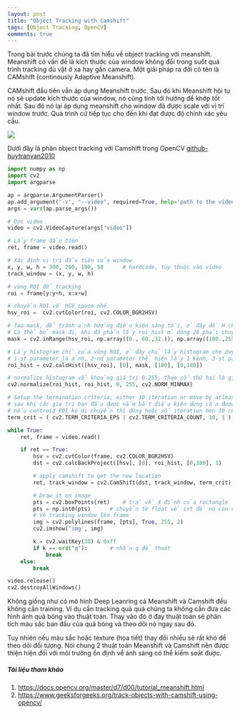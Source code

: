 ```yaml
---
layout: post
title: "Object Tracking with Camshift"
tags: [Object Tracking, OpenCV]
comments: true
---
```


Trong bài trước chúng ta đã tìm hiểu về object tracking với meanshift. Meanshift có vấn đề là kích thước của window không đổi trong suốt quá trình tracking dù vật ở xa hay gần camera. Một giải pháp ra đời có tên là CAMshift (continously Adaptive Meanshift).

CAMshift đầu tiên vẫn áp dụng Meanshift trước. Sau đó khi Meanshift hội tụ nó sẽ update kích thước của window, nó cũng tính tới hướng để khớp tốt nhất. Sau đó nó lại áp dụng meanshift cho window đã được scale với vị trí window trước. Quá trình cứ tiếp tục cho đến khi đạt được độ chính xác yêu cầu.

<img src="https://docs.opencv.org/master/camshift_face.gif" style="display:block; margin-left:auto; margin-right:auto">

Dưới đây là phân object tracking với Camshift trong OpenCV [github-huytranvan2010](https://github.com/huytranvan2010/Object-Tracking-with-Camshift)

```python
import numpy as np
import cv2
import argparse

ap = argparse.ArgumentParser()
ap.add_argument("-v", "--video", required=True, help='path to the video')
args = vars(ap.parse_args())

# Đọc video
video = cv2.VideoCapture(args["video"])

# Lấy frame đầu tiên
ret, frame = video.read()

# Xác định vị trí đầu tiên của window
x, y, w, h = 300, 200, 100, 50      # hardcode, tùy thuộc vào video
track_window = (x, y, w, h)

# vùng ROI để tracking
roi = frame[y:y+h, x:x+w]

# chuyển ROI về HSV space nhé
hsv_roi =  cv2.cvtColor(roi, cv2.COLOR_BGR2HSV)

# Tạo mask, để tránh ảnh hưởng điều kiện sáng tối, ở đây để H chạy toàn dải từ 0 đến 180
# Có thể bỏ mask đi, khi đó phần lấy roi_hist ở dòng 28 phải chuyển thành None
mask = cv2.inRange(hsv_roi, np.array((0., 60.,32.)), np.array((180.,255.,255.)))

# Lấy histogram chỉ của vùng ROI, ở đây chỉ lấy histogram cho duy nhất 1 kênh H - Hue
# 1-st parameter là ảnh, 2-nd parameter thể hiện lấy 1 kênh, 3-st parameter là mask, 4-th là số bins, 5-th là khoảng giá trị
roi_hist = cv2.calcHist([hsv_roi], [0], mask, [180], [0,180])

# normalize histogram về khoảng giá trị 0-255, tham số thứ hai là giá trị trả về, cuối cùng là norm type
cv2.normalize(roi_hist, roi_hist, 0, 255, cv2.NORM_MINMAX)

# Setup the termination criteria, either 10 iteration or move by atleast 1 pt
# sau khi các gía trị ban đầu được nắm bắt điều kiện dừng cần được thiết lập
# nếu centroid ROI ko di chuyển thì dừng hoặc số iteration hơn 10 cũng dừng (vì quá trình dịch chuyển) - nhiều thì tốn thời gian
term_crit = ( cv2.TERM_CRITERIA_EPS | cv2.TERM_CRITERIA_COUNT, 10, 1 )

while True:
    ret, frame = video.read()

    if ret == True:
        hsv = cv2.cvtColor(frame, cv2.COLOR_BGR2HSV)
        dst = cv2.calcBackProject([hsv], [0], roi_hist, [0,180], 1)

        # apply camshift to get the new location
        ret, track_window = cv2.CamShift(dst, track_window, term_crit)

        # Draw it on image
        pts = cv2.boxPoints(ret)    # trả về 4 đỉnh của rectangle
        pts = np.int0(pts)      # chuyển từ float về int để nó còn vẽ được
        # Vẽ tracking window lên frame
        img = cv2.polylines(frame, [pts], True, 255, 2)
        cv2.imshow('img', img)

        k = cv2.waitKey(30) & 0xff
        if k == ord("q"):       # nhấn q để thoát
            break
    else:
        break

video.release()
cv2.destroyAllWindows()
```
Không giống như có mô hình Deep Leanring cả Meanshift và Camshift đều không cần training. Ví dụ cần tracking quả quá chúng ta không cần đưa các hình ảnh quả bóng vào thuật toán. Thay vào đó ở đay thuật toán sẽ phân tích màu săc ban đầu của quả bóng và theo dõi nó ngay sau đó.

Tuy nhiên nếu màu sắc hoặc texture (họa tiết) thay đổi nhiều sẽ rất khó để theo dõi đối tượng. Nói chung 2 thuật toán Meanshift và Camshift nên được thiện hiện đối với môi trường ổn định về ánh sáng có thể kiểm soát được.
##### Tài liệu tham khảo
1. https://docs.opencv.org/master/d7/d00/tutorial_meanshift.html
2. https://www.geeksforgeeks.org/track-objects-with-camshift-using-opencv/
